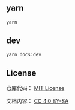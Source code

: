 ## yarn

```shell
yarn
```

## dev

```shell
yarn docs:dev
```

## License

仓库代码：
[MIT License](https://github.com/CodeGetters/blogs/blob/main/LICENSE)

文档内容：
[CC 4.0 BY-SA](https://creativecommons.org/licenses/by-sa/4.0/)
